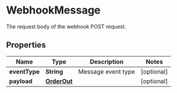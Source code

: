 

# WebhookMessage

The request body of the webhook POST request.

## Properties

Name | Type | Description | Notes
------------ | ------------- | ------------- | -------------
**eventType** | **String** | Message event type |  [optional]
**payload** | [**OrderOut**](OrderOut.md) |  |  [optional]



